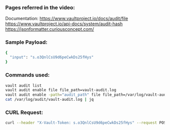 ### Pages referred in the video:

Documentation:
https://www.vaultproject.io/docs/audit/file
https://www.vaultproject.io/api-docs/system/audit-hash
https://jsonformatter.curiousconcept.com/

### Sample Payload:
```sh
{
  "input": "s.o3QnlCsU9d6peCwkDs25fHys"
}
```
### Commands used:
```sh
vault audit list
vault audit enable file file_path=vault-audit.log
vault audit enable -path="audit_path" file file_path=/var/log/vault-audit.log
cat /var/log/audit/vault-audit.log | jq
```
### CURL Request:
```sh
curl --header "X-Vault-Token: s.o3QnlCsU9d6peCwkDs25fHys" --request POST --data @audit.json http://127.0.0.1:8200/v1/sys/audit-hash/file
```
